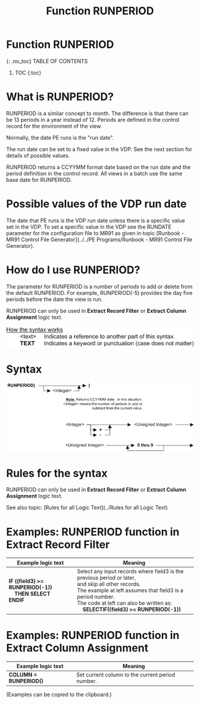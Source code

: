 ﻿---
layout: default
title: "Function RUNPERIOD"
parent: Functions
grand_parent: Workbench Logic Text Full Details
nav_order: 24
---
# Function RUNPERIOD
{: .no_toc}
TABLE OF CONTENTS 
1. TOC
{:toc}  

# What is RUNPERIOD?


RUNPERIOD is a similar concept to month. The difference is that there can be 13 periods in a year instead of 12. Periods are defined in the control record for the environment of the view.

Normally, the date PE runs is the "run date".

The run date can be set to a fixed value in the VDP. See the next section for details of possible values.

RUNPERIOD returns a CCYYMM format date based on the run date and the period definition in the control record. All views in a batch use the same base date for RUNPERIOD.

# Possible values of the VDP run date

The date that PE runs is the VDP run date unless there is a specific value set in the VDP.  To set a specific value in the VDP see the RUNDATE parameter for the configuration file to MR91 as given in topic [Runbook - MR91 Control File Generator](../../PE Programs/Runbook - MR91 Control File Generator). 

# How do I use RUNPERIOD? 

The parameter for RUNPERIOD is a number of periods to add or delete from the default RUNPERIOD. For example, RUNPERIOD\(-5\) provides the day five periods before the date the view is run.

RUNPERIOD can only be used in **Extract Record Filter** or **Extract Column Assignment** logic text.


![(Syntax Legend)](../../images/LTZZ_Syntax_legend.gif )

# Syntax 

![Function RUNPERIOD 1](../../images/LTSF_RUNPERIOD_01.gif)

# Rules for the syntax 

RUNPERIOD can only be used in **Extract Record Filter** or **Extract Column Assignment** logic text.

See also topic: [Rules for all Logic Text](../Rules for all Logic Text) 

# Examples: RUNPERIOD function in Extract Record Filter 


|Example logic text|Meaning|
|------------------|-------|
|**IF ({field3} >= RUNPERIOD(-1))<br>&nbsp;&nbsp;&nbsp;&nbsp;THEN SELECT<br>ENDIF**|Select any input records where field3 is the previous period or later,<br>and skip all other records.<br>The example at left assumes that field3 is a period number.<br>The code at left can also be written as:<br>&nbsp;&nbsp;&nbsp;&nbsp;**SELECTIF({field3} >= RUNPERIOD(-1))**|


# Examples: RUNPERIOD function in Extract Column Assignment 


|Example logic text|Meaning|
|------------------|-------|
|**COLUMN = RUNPERIOD()**|Set current column to the current period number.|


  
  (Examples can be copied to the clipboard.)
  

